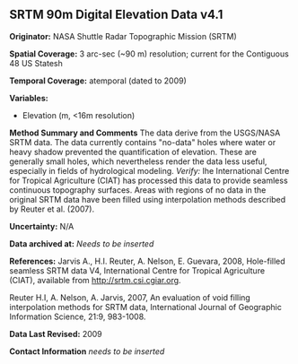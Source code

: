 ## SRTM 90m Digital Elevation Data v4.1

**Originator:** NASA Shuttle Radar Topographic Mission (SRTM)

**Spatial Coverage:** 3 arc-sec (~90 m) resolution; current for the Contiguous 48 US Statesh

**Temporal Coverage:** atemporal (dated to 2009)

**Variables:** 
* Elevation (m, <16m resolution)

**Method Summary and Comments** The data derive from the USGS/NASA SRTM data. The data currently contains "no-data" holes where water or heavy shadow prevented the quantification of elevation. These are generally small holes, which nevertheless render the data less useful, especially in fields of hydrological modeling. *Verify:* Ihe International Centre for Tropical Agriculture (CIAT) has  processed this  data  to  provide  seamless continuous topography surfaces. Areas with regions of no  data in the  original SRTM data have been filled using interpolation methods described by Reuter et al. (2007). 

**Uncertainty:** N/A

**Data archived at:** *Needs to be inserted*

**References:** Jarvis A., H.I. Reuter, A.  Nelson, E. Guevara, 2008, Hole-filled seamless SRTM data V4, International  Centre for Tropical  Agriculture (CIAT), available from http://srtm.csi.cgiar.org.

Reuter  H.I,  A.  Nelson,  A.  Jarvis,  2007,  An  evaluation  of  void  filling interpolation  methods  for  SRTM  data,  International  Journal  of  Geographic Information Science, 21:9, 983-1008.

**Data Last Revised:** 2009

**Contact Information**
*needs to be inserted*

